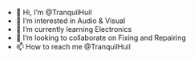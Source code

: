 - 👋 Hi, I’m @TranquilHuil
- 👀 I’m interested in Audio & Visual
- 🌱 I’m currently learning Electronics
- 💞️ I’m looking to collaborate on Fixing and Repairing
- 📫 How to reach me @TranquilHuil

<!---
TranquilHuil/TranquilHuil is a ✨ special ✨ repository because its `README.md` (this file) appears on your GitHub profile.
You can click the Preview link to take a look at your changes.
--->
